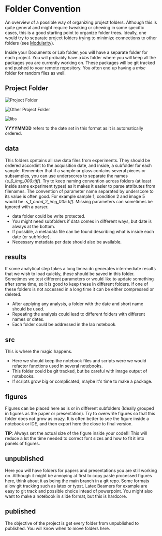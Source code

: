# Folder Convention

An overview of a possible way of organizing project folders. 
Although this is quite general and might require tweaking or chewing in some specific cases, this is a good starting point to organize folder trees. 
Ideally, one would try to separate project folders trying to minimize connections to other folders (see [Modularity](https://www.16elt.com/2022/12/24/cohesion/)).

Inside your Documents or Lab folder, you will have a separate folder for each project.
You will probably have a *libs* folder where you will keep all the packages you are currently working on.
These packages will be git tracked and pushed to your remote repository.
You often end up having a *misc* folder for random files as well.

## Project Folder

![Project Folder](https://www.plantuml.com/plantuml/png/TPF1RkCW48RlF0NAPK-rb3v0LMchlJMgzbPLbKLWRBF5W9XnjT4gxxxK9GJZ6Ca9cVzZvezdU4GIWQRHCFP3GIScGyn0HvmS3xeVY2iTG99sbZ4lv8VeWUzUWliJW_oNCmh2ZlzZZFEiAa7YAyRZwcQ2lyRr_FpqbA8vZcBq1jh38GkSYq2w4vAu7h_IlMM1nqWVsKCJWIw7tzFkpDBd_9I60k1a23SyjGfG9gceJk9eO5-K5rQO4sfihHXXFjH8_6JPH2w-U1aOPAfxJMsFEQrr14VdFXhjJ_R8lbCjQNz2cNcKGNjg_Eac6jRaxmH6OmjVdUwd0BZovWtjyRFFQRnnrEwR6AehPjpR5Uxj9dw_odw_cNtclUfgFeOs_jPa_NGq6WTGLRjtkTy_dUq38EvMFVUUP1ABnkU3hsuAxK6Ca5CqtbCz0N4jwdhX8RGuk43pwEIo6T5ZdxnMVcAJyWIczTstTf_VmQNwndbx-xojp-VzcTNs2FxUjgSj1TT4-PQOBjsMF08DJctAIgES4BMp2-ASTgpE9lGLFA-cOcicLYF11V88NtwMRDt6XBvyXTErLu84ltiRj59Wt-yUBk-W4Xuu1idYKuRIVMJfkvIAcMR5laIkGFJn25PDe_aF.png)


![Other Project Folder](https://www.plantuml.com/plantuml/png/ROynhi9034Hxdy9Ayw-HwhTm1HCxoOB9HbwxGhaxHaY8Y5WQ5_DcYkcRatdS5U2FPQHG1vNHqIjQcMP7BYQ3bxe0h3JSQ1BiJZwBuTdgDH7-LsMn3Xy0Y9yCazFBmxnyM-eRcxHGRxl4hjziUCDjPuzbYkmUeLZMk6Xfi_0H_eMGwcNXdFy4.png)


![libs](https://www.plantuml.com/plantuml/png/SoWkIImgAStDuIf8JCvEJ4zLKCh9J2fMKgZcKb202-LMnaFP48bQhbekXzIy5A0-0000.png)


**YYYYMMDD** refers to the date set in this format as it is automatically ordered.


## data

This folders cpntains all raw data files from experiments. 
They should be ordered accordint to the acquisition date, and inside, a subfolder for each sample. 
Remember that if a sample or glass contains several pieces or subsamples, you can use underscores to separate the names (*s_0_img_000.tiff*).
Try to keep naming convention across folders (at least inside same experiment types) as it makes it easier to parse attributes from filenames.
The convention of parameter name separated by underscore to its value is often good. For example sample 1, condition 2 and image 5 would be: *s_1_cond_2_img_005.tiff*.
Missing parameters can sometimes be ignored with a parser.

- data folder could be write protected.
- You might need subfolders if data comes in different ways, but date is always at the bottom.
- If possible, a metadata file can be found describing what is inside each date (or subfolder). 
- Necessary metadata per date should also be available.


## results

If some analytical step takes a long timea dn generates intermediate results that we wish to load quickly, these should be saved in this folder.
Sometimes we test different parameters or would like to update something after some time, so it is good to keep these in different folders.
If one of these folders is not accessed in a long time it can be either compressed or deleted.

- After applying any analysis, a folder with the date and short name should be used.
- Repeating the analysis could lead to different folders with different names or dates.
- Each folder could be addressed in the lab notebook.


## src

This is where the magic happens.

 - Here we should keep the notebook files and scripts were we would refactor functions used in several notebooks.
 - This folder could be git tracked, but be careful with image output of notebooks.
 - If scripts grow big or complicated, maybe it's time to make a package.


## figures

Figures can be placed here as is or in different subfolders (Ideally grouped in figures as the paper or presentation).
Try to overwrite figures so that this folder does not grow as crazy.
It is often better to see the figure inside a notebook or IDE, and then export here the close to final version.

**TIP**: Always set the actual size of the figure inside your code!!! This will reduce a lot the time needed to correct font sizes and how to fit it into panels of figures.


## unpublished

Here you will have folders for papers and presentations you are still working on.
Although it might be annoying at first to copy paste processed figures here, think about it as being the main branch in a git repo.
Some formats allow git tracking such as latex or typst.
Latex Beamers for example are easy to git track and possible choice intead of powerpoint.
You might also want to make a notebook in slide format, but this is hardcore.


## published

The objective of the project is get every folder from unpublished to published.
You will know when to move folders here.
